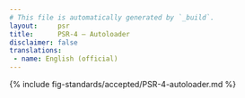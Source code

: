 ```yaml
---
# This file is automatically generated by `_build`.
layout:     psr
title:      PSR-4 — Autoloader
disclaimer: false
translations:
 - name: English (official)
---
```

{% include fig-standards/accepted/PSR-4-autoloader.md %}

